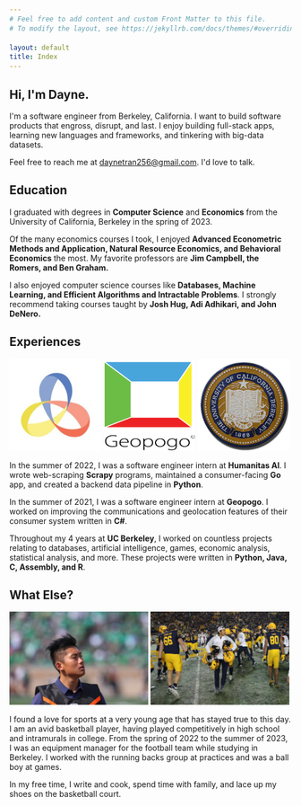 ```yaml
---
# Feel free to add content and custom Front Matter to this file.
# To modify the layout, see https://jekyllrb.com/docs/themes/#overriding-theme-defaults

layout: default
title: Index
---
```

## Hi, I'm Dayne. 
I'm a software engineer from Berkeley, California. I want to build software products that engross,
disrupt, and last. I enjoy building full-stack apps, learning  new languages and frameworks, and
tinkering with big-data datasets.

Feel free to reach me at [daynetran256@gmail.com](daynetran256@gmail.com). I'd love to talk.


## Education
I graduated with degrees in **Computer Science** and **Economics** from the University of California,
Berkeley in the spring of 2023.

Of the many economics courses I took, I enjoyed **Advanced Econometric Methods and Application, Natural Resource Economics, and Behavioral Economics** the most. My favorite professors are **Jim Campbell, the Romers, and Ben Graham.**

I also enjoyed computer science courses like **Databases, Machine Learning, and Efficient Algorithms and Intractable Problems**. 
I strongly recommend taking courses taught by **Josh Hug, Adi Adhikari, and John DeNero.**

## Experiences
<img src="/assets/images/humanitas_logo.jpg" alt="Humanitas Logo" width="164">
<img src="/assets/images/geopogo_logo.png" alt="Geopogo Logo" width="164" height="160">
<img src="/assets/images/berkeley.jpg" alt="Berkeley Logo" width="164">

In the summer of 2022, I was a software engineer intern at **Humanitas AI**. I wrote web-scraping **Scrapy** programs, maintained a consumer-facing **Go** app, and created a backend data pipeline in **Python**.

In the summer of 2021, I was a software engineer intern at **Geopogo**. I worked on improving the 
communications and geolocation features of their consumer system written in **C#**.

Throughout my 4 years at **UC Berkeley**, I worked on countless projects relating to databases, artificial 
intelligence, games, economic analysis, statistical analysis, and more. These projects were written in
**Python, Java, C, Assembly, and R**.

## What Else?

<img src="/assets/images/notre_dame.JPG" alt="Me at Notre Dame" width = 248>
<img src="/assets/images/big_game.JPG" alt="Me at the Big Game" width = 248>

I found a love for sports at a very young age that has stayed true to this day. I am an avid basketball 
player, having played competitively in high school and intramurals in college. From the spring of
2022 to the summer of 2023, I was an equipment manager for the football team while studying in 
Berkeley. I worked with the running backs group at practices and was a ball boy at games.

In my free time, I  write and cook, spend time with family, and lace up my shoes on the basketball court.
